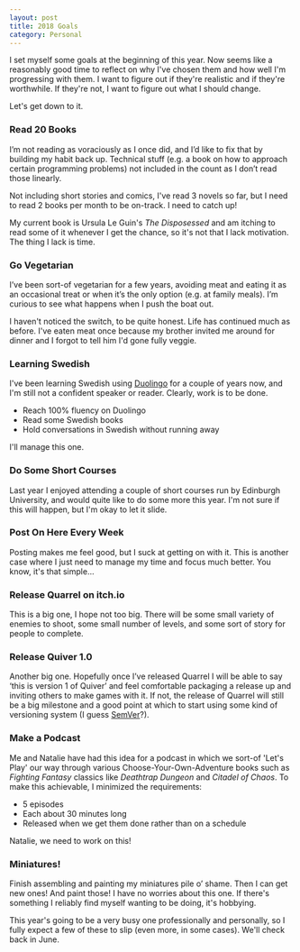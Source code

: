 ```yaml
---
layout: post
title: 2018 Goals
category: Personal
---
```


I set myself some goals at the beginning of this year. Now seems like a reasonably good time to reflect on why I've chosen them and how well I'm progressing with them. I want to figure out if they're realistic and if they're worthwhile. If they're not, I want to figure out what I should change. 

Let's get down to it.

### Read 20 Books

I’m not reading as voraciously as I once did, and I’d like to fix that by building my habit back up. Technical stuff (e.g. a book on how to approach certain programming problems) not included in the count as I don’t read those linearly.

Not including short stories and comics, I've read 3 novels so far, but I need to read 2 books per month to be on-track. I need to catch up! 

My current book is Ursula Le Guin's *The Disposessed* and am itching to read some of it whenever I get the chance, so it's not that I lack motivation. The thing I lack is time.

### Go Vegetarian

I’ve been sort-of vegetarian for a few years, avoiding meat and eating it as an occasional treat or when it’s the only option (e.g. at family meals). I’m curious to see what happens when I push the boat out.

I haven't noticed the switch, to be quite honest. Life has continued much as before. I've eaten meat once because my brother invited me around for dinner and I forgot to tell him I'd gone fully veggie.

### Learning Swedish

I've been learning Swedish using [Duolingo](https://www.duolingo.com/) for a couple of years now, and I'm still not a confident speaker or reader. Clearly, work is to be done.

- Reach 100% fluency on Duolingo
- Read some Swedish books 
- Hold conversations in Swedish without running away

I'll manage this one.

### Do Some Short Courses

Last year I enjoyed attending a couple of short courses run by Edinburgh University, and would quite like to do some more this year. I'm not sure if this will happen, but I'm okay to let it slide.

### Post On Here Every Week

Posting makes me feel good, but I suck at getting on with it. This is another case where I just need to manage my time and focus much better. You know, it's that simple...

### Release Quarrel on itch.io

This is a big one, I hope not too big. There will be some small variety of enemies to shoot, some small number of levels, and some sort of story for people to complete.

### Release Quiver 1.0

Another big one. Hopefully once I’ve released Quarrel I will be able to say ‘this is version 1 of Quiver’ and feel comfortable packaging a release up and inviting others to make games with it. If not, the release of Quarrel will still be a big milestone and a good point at which to start using some kind of versioning system (I guess [SemVer](https://semver.org/)?).

### Make a Podcast

Me and Natalie have had this idea for a podcast in which we sort-of 'Let's Play' our way through various Choose-Your-Own-Adventure books such as *Fighting Fantasy* classics like *Deathtrap Dungeon* and *Citadel of Chaos*. To make this achievable, I minimized the requirements:

- 5 episodes
- Each about 30 minutes long
- Released when we get them done rather than on a schedule

Natalie, we need to work on this!

### Miniatures!

Finish assembling and painting my miniatures pile o’ shame. Then I can get new ones! And paint those! I have no worries about this one. If there's something I reliably find myself wanting to be doing, it's hobbying.

This year's going to be a very busy one professionally and personally, so I fully expect a few of these to slip (even more, in some cases). We'll check back in June. 